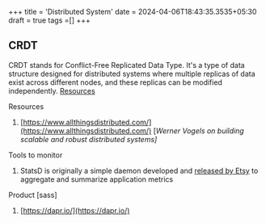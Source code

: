 +++
title = 'Distributed System'
date = 2024-04-06T18:43:35.3535+05:30
draft = true
tags =[]
+++ 


## CRDT
  
CRDT stands for Conflict-Free Replicated Data Type. It's a type of data structure designed for distributed systems where multiple replicas of data exist across different nodes, and these replicas can be modified independently.
[Resources](https://github.com/alangibson/awesome-crdt) 





Resources

1. [https://www.allthingsdistributed.com/](https://www.allthingsdistributed.com/) [_Werner Vogels on building scalable and robust distributed systems]_

Tools to monitor

1. StatsD is originally a simple daemon developed and [released by Etsy](https://codeascraft.com/2011/02/15/measure-anything-measure-everything/) to aggregate and summarize application metrics

Product [sass]

1. [https://dapr.io/](https://dapr.io/)